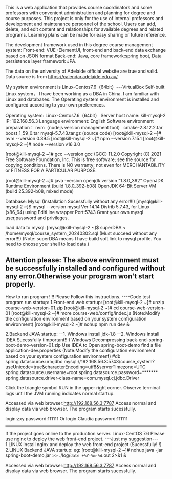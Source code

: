 This is a web application that provides course coordinators and some professors with convenient administration and planning for degree and course purposes.
This project is only for the use of internal professors and development and maintenance personnel of the school.
Users can add, delete, and edit content and relationships for available degrees and related programs.
Learning plans can be made for easy sharing or future reference.

The development framework used in this degree course management system:
Front-end: VUE+ElementUI, front-end and back-end data exchange based on JSON format
Back-end: Java, core framework:spring boot, Data persistence layer framework JPA.

The data on the university of Adelaide official website are true and valid.
Data source is from https://calendar.adelaide.edu.au/

My system environment is Linux-Centos7.6（64bit）---VirtualBox Self-built Linux system，
I have been working as a DBA in China. I am familiar with Linux and databases.
The Operating system environment is installed and configured according to your own preferences.

Operating system:	Linux-Centos7.6（64bit）
Server host name:	kill-mysql-2
IP: 192.168.56.3 
Language environment:	English
Software environment preparation：
nvm（nodejs version management tool）
cmake-2.8.12.2.tar
boost_1_59_0.tar
mysql-5.7.43.tar.gz (source code)
[root@kill-mysql-2 ~]# nvm --version
0.39.5
[root@kill-mysql-2 ~]# npm --version
7.15.1
[root@kill-mysql-2 ~]# node --version
v16.3.0

[root@kill-mysql-2 ~]# gcc --version
gcc (GCC) 11.2.0
Copyright (C) 2021 Free Software Foundation, Inc.
This is free software; see the source for copying conditions.  There is NO
warranty; not even for MERCHANTABILITY or FITNESS FOR A PARTICULAR PURPOSE.

[root@kill-mysql-2 ~]# java -version
openjdk version "1.8.0_392"
OpenJDK Runtime Environment (build 1.8.0_392-b08)
OpenJDK 64-Bit Server VM (build 25.392-b08, mixed mode)

Database: Mysql (Installation Sucessfully without any error!!!)
[mysql@kill-mysql-2 ~]$ mysql --version
mysql  Ver 14.14 Distrib 5.7.43, for Linux (x86_64) using  EditLine wrapper
Port:5743
Grant your own mysql user,password and privileges.

load data to mysql: 
[mysql@kill-mysql-2 ~]$ superDBA < /home/mysql/course_system_20240302.sql  (Must succeed without any error!!!)
(Note: superDBA means I have build soft link to mysql profile. You need to choose your shell to load data.) 

Attention please: The above environment must be successfully installed and configured without any error.Otherwise your program won't start properly.
-----------------------------------------------------------------------------------------------------------------------------------------------------
How to run program !!!! 
Please Follow this instructions.
----Code test program run startup:
1.Front-end web startup:
[root@kill-mysql-2 ~]# unzip course-web-version-01.zip
[root@kill-mysql-2 ~]# cd course-web-version-01
[root@kill-mysql-2 ~]# more course-web/config/index.js (Note:Modify the configuration environment based on your system configuration environment)
[root@kill-mysql-2 ~]# nohup npm run dev &

2.Backend JAVA startup:
--1. Windows install jdk-1.8
--2. Windows install IDEA Sucessfully (Important!!!)
Windows Decompressing back-end-spring-boot-demo-version-01.zip
Use IDEA to Open spring-boot-demo
find a file application-dev.properties (Note:Modify the configuration environment based on your system configuration environment)
#db
spring.datasource.url=jdbc:mysql://192.168.56.3:5743/course_system?useUnicode=true&characterEncoding=utf8&serverTimezone=UTC
spring.datasource.username=root
spring.datasource.password=*******
spring.datasource.driver-class-name=com.mysql.cj.jdbc.Driver

Click the triangle symbol RUN in the upper right corner.
Observe terminal logs until the JVM running indicates normal startup.

Accessed via web browser:http://192.168.56.3:7787 
Access normal and display data via web browser. The program starts sucessfully.

login:zxy
password:111111
Or
login:Claudia
password:111111

--------------------------------------------------------------------------------------------------------------------------------

If the project goes online to the production server.
Linux-CentOS 7.6 
Please use nginx to deploy the web front-end project. ---Just my suggestion---
1.LINUX Install nginx and deploy the web front-end project  (Sucessfully!!!)
2.LINUX Backend JAVA startup:
eg:
[root@kill-mysql-2 ~]# nohup java -jar spring-boot-demo.jar >> ./log/`date +%Y-%m-%d`.out 2>&1 &

Accessed via web browser:http://192.168.56.3:7787 
Access normal and display data via web browser. The program starts sucessfully.











